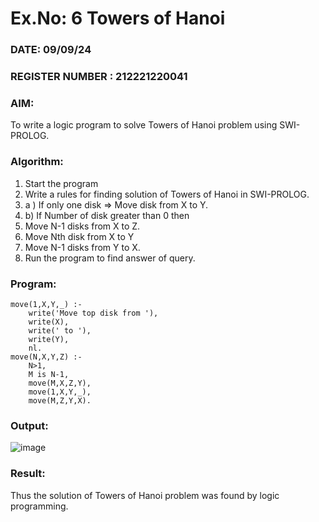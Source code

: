 # Ex.No: 6   Towers of Hanoi
### DATE: 09/09/24                                                                           
### REGISTER NUMBER : 212221220041
### AIM: 
To  write  a logic program  to solve Towers of Hanoi problem  using SWI-PROLOG. 
### Algorithm:
1.  Start the program
2.  Write a rules for finding solution of Towers of Hanoi in SWI-PROLOG.
3.  a )	If only one disk  => Move disk from X to Y.
4.  b)	If Number of disk greater than 0 then
5.  Move  N-1 disks from X to Z.
6.  Move  Nth disk from X to Y
7.  Move  N-1 disks from Y to X.
8.  Run the program  to find answer of  query.

### Program:
```
move(1,X,Y,_) :-  
    write('Move top disk from '), 
    write(X), 
    write(' to '), 
    write(Y), 
    nl. 
move(N,X,Y,Z) :- 
    N>1, 
    M is N-1, 
    move(M,X,Z,Y), 
    move(1,X,Y,_), 
    move(M,Z,Y,X).
```

### Output:
![image](https://github.com/user-attachments/assets/992506f7-2ae5-431e-89ae-df5f4763fee7)



### Result:
Thus the solution of Towers of Hanoi problem was found by logic programming.
